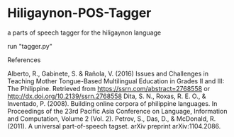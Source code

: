 # Hiligaynon-POS-Tagger
a parts of speech tagger for the hiligaynon language

run "tagger.py"


References

Alberto, R., Gabinete, S. &amp; Rañola, V. (2016) Issues and
  Challenges in Teaching Mother Tongue-Based
  Multilingual Education in Grades II and III: The
  Philippine. Retrieved from
  https://ssrn.com/abstract=2768558 or
  http://dx.doi.org/10.2139/ssrn.2768558
Dita, S. N., Roxas, R. E. O., &amp; Inventado, P. (2008).
  Building online corpora of philippine languages.
  In Proceedings of the 23rd Pacific Asia
  Conference on Language, Information and
  Computation, Volume 2 (Vol. 2).
Petrov, S., Das, D., &amp; McDonald, R. (2011). A universal
  part-of-speech tagset. arXiv preprint
  arXiv:1104.2086.
